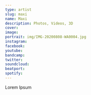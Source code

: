 ```yaml
---
type: artist
slug: maxi
name: Maxi
description: Photos, Videos, 3D
cover: 
image: 
portrait: img/IMG-20200808-WA0004.jpg
instagram:
facebook:
youtube:
bandcamp:
twitter:
soundcloud:
beatport:
spotify:
---
```


Lorem Ipsum
